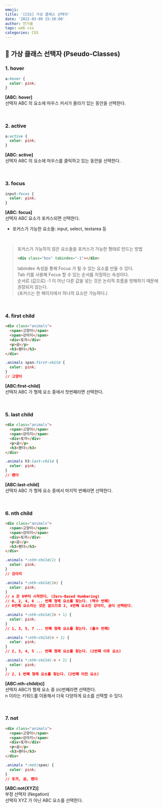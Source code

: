 ```yaml
---
emoji:
title: '[CSS] 가상 클래스 선택자'
date: '2022-03-09 15:30:00'
author: 안가을
tags: web css
categories: CSS
---
```


## 💙 가상 클래스 선택자 (Pseudo-Classes)

### 1. hover

```css
a:hover {
  color: pink;
}
```

**[ABC: hover]**<br />
선택자 ABC 의 요소에 마우스 커서가 올라가 있는 동안을 선택한다.

<br />

### 2. active

```css
a:active {
  color: pink;
}
```

**[ABC: active]**<br />
선택자 ABC 의 요소에 마우스를 클릭하고 있는 동안을 선택한다.

<br />

### 3. focus

```css
input:focus {
  color: pink;
}
```

**[ABC: focus]**<br />
선택자 ABC 요소가 포커스되면 선택한다.

- 포커스가 가능한 요소들: input, select, textarea 등

<br />

> 포커스가 가능하지 않은 요소들을 포커스가 가능한 형태로 만드는 방법
>
> ```html
> <div class="box" tabindex="-1"></div>
> ```
>
> tabindex 속성을 통해 Focus 가 될 수 있는 요소를 만들 수 있다.<br />
> Tab 키를 사용해 Focus 할 수 있는 순서를 지정하는 속성이다.<br />
> 순서로 (값으로) -1 이 아닌 다른 값을 넣는 것은 논리적 흐름을 방해하기 때문에 권장되지 않는다.<br />
> (포커스는 한 페이지에서 하나의 요소만 가능하다.)

<br />

### 4. first child

```html
<div class="animals">
  <span>고양이</span>
  <span>강아지</span>
  <div>토끼</div>
  <p>곰</p>
  <h3>팬더</h3>
</div>
```

```css
.animals span:first-child {
  color: pink;
}
// 고양이
```

**[ABC:first-child]**<br />
선택자 ABC 가 형제 요소 중에서 첫번째라면 선택한다.

<br />

### 5. last child

```html
<div class="animals">
  <span>고양이</span>
  <span>강아지</span>
  <div>토끼</div>
  <p>곰</p>
  <h3>팬더</h3>
</div>
```

```css
.animals h3:last-child {
  color: pink;
}
// 팬더
```

**[ABC:last-child]**<br />
선택자 ABC 가 형제 요소 중에서 마지막 번째라면 선택한다.

<br />

### 6. nth child

```html
<div class="animals">
  <span>고양이</span>
  <span>강아지</span>
  <div>토끼</div>
  <p>곰</p>
  <h3>팬더</h3>
</div>
```

```css
.animals *:nth-child(2) {
  color: pink;
}
// 강아지
```

```css
.animals *:nth-child(2n) {
  color: pink;
}
// n 은 0부터 시작한다. (Zero-Based Numbering)
// 0, 2, 4, 6 ... 번째 형제 요소를 찾는다. (짝수 번째)
// 0번째 요소라는 것은 없으므로 2, 4번째 요소인 강아지, 곰이 선택된다.
```

```css
.animals *:nth-child(2n + 1) {
  color: pink;
}
// 1, 3, 5, 7 ... 번째 형제 요소를 찾는다. (홀수 번째)
```

```css
.animals *:nth-child(n + 2) {
  color: pink;
}
// 2, 3, 4, 5 ... 번째 형제 요소를 찾는다. (2번째 이후 요소)
```

```css
.animals *:nth-child(-n + 2) {
  color: pink;
}
// 2, 1 번째 형제 요소를 찾는다. (2번째 이전 요소)
```

**[ABC:nth-child(n)]**<br />
선택자 ABC가 형제 요소 중 (n)번째라면 선택한다.<br />
n 이라는 키워드를 이용해서 더욱 다양하게 요소를 선택할 수 있다.

<br />

### 7. not

```html
<div class="animals">
  <span>고양이</span>
  <span>강아지</span>
  <div>토끼</div>
  <p>곰</p>
  <h3>팬더</h3>
</div>
```

```css
.animals *:not(span) {
  color: pink;
}
// 토끼, 곰, 팬더
```

**[ABC:not(XYZ)]**<br />
부정 선택자 (Negation)<br />
선택자 XYZ 가 아닌 ABC 요소를 선택한다.

```toc

```

